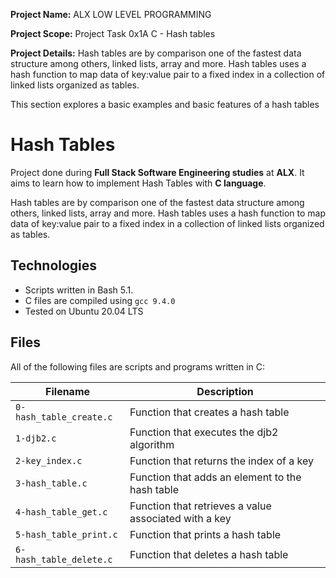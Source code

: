 __Project Name:__ ALX LOW LEVEL PROGRAMMING

__Project Scope:__ Project Task 0x1A C - Hash tables

__Project Details:__ Hash tables are by comparison one of the fastest
data structure among others, linked lists, array and more. Hash tables
uses a hash function to map data of key:value pair to a fixed index
in a collection of linked lists organized as tables.

This section explores a basic examples and basic features of a hash tables

# Hash Tables

Project done during **Full Stack Software Engineering studies** at **ALX**. It aims to learn how to implement Hash Tables with **C language**.

Hash tables are by comparison one of the fastest data structure among others, linked lists, array and more. Hash tables uses a hash function to map data of key:value pair to a fixed index in a collection of linked lists organized as tables.
## Technologies
* Scripts written in Bash 5.1.
* C files are compiled using `gcc 9.4.0`
* Tested on Ubuntu 20.04 LTS

## Files
All of the following files are scripts and programs written in C:

| Filename | Description |
| -------- | ----------- |
| `0-hash_table_create.c` | Function that creates a hash table |
| `1-djb2.c` | Function that executes the djb2 algorithm |
| `2-key_index.c` | Function that returns the index of a key |
| `3-hash_table.c` | Function that adds an element to the hash table |
| `4-hash_table_get.c` | Function that retrieves a value associated with a key |
| `5-hash_table_print.c` | Function that prints a hash table |
| `6-hash_table_delete.c` | Function that deletes a hash table |
